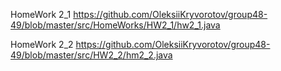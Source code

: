 HomeWork 2_1  https://github.com/OleksiiKryvorotov/group48-49/blob/master/src/HomeWorks/HW2_1/hw2_1.java

HomeWork 2_2   https://github.com/OleksiiKryvorotov/group48-49/blob/master/src/HW2_2/hm2_2.java

